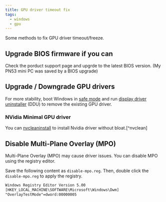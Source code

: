 ```yaml
---
title: GPU driver timeout fix
tags:
  - windows
  - gpu
---
```


Some methods to fix GPU driver timeout/freeze.
## Upgrade BIOS firmware if you can

Check the porduct support page and upgrde to the latest BIOS version. (My PN53 mini PC was saved by a BIOS upgrade)
## Upgrade / Downgrade GPU drivers

For more stability, boot Windows in [safe mode](https://support.microsoft.com/en-us/windows/start-your-pc-in-safe-mode-in-windows-10-92c27cff-db89-8644-1ce4-b3e5e56fe234) and run [display driver uninstaller](https://www.guru3d.com/files-details/display-driver-uninstaller-download.html
) (DDU) to remove the existing GPU driver.
### NVidia Minimal GPU driver

You can [nvcleaninstall](https://www.techpowerup.com/download/techpowerup-nvcleanstall/) to install Nvidia driver without bloat.[^nvclean]
## Disable Multi-Plane Overlay (MPO)

Multi-Plane Overlay (MPO) may cause driver issues. You can disable MPO using the registry editor.

Save the following content as `disable-mpo.reg`. Then, double click the `disable-mpo.reg` to apply the registry.

```txt title="disable-mpo.reg"
Windows Registry Editor Version 5.00
[HKEY_LOCAL_MACHINE\SOFTWARE\Microsoft\Windows\Dwm]
"OverlayTestMode"=dword:00000005
```